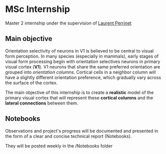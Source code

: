 # MSc Internship

Master 2 internship under the supervision of [Laurent Perrinet](https://github.com/laurentperrinet)


## Main objective

Orientation selectivity of neurons in V1 is believed to be central to visual form perception. In many species (especially in mammals), early stages of visual form processing begin with orientation selectives neurons in primary visual cortex (**V1**). V1 neurons that share the same preferred orientation are grouped into *orientation columns*. Cortical cells in a neighbor column will have a slightly different orientation preference, which gradually vary across the surface of the cortex. 

The main objective of this internship is to create a **realistic** model of the primary visual cortex  that will represent these **cortical columns** and the **lateral connections** between them.

## Notebooks

Observations and project's progress  will be documented and presented in the form of a clear and concise technical report (Notebooks). 

They will be posted weekly in the /Notebooks folder
